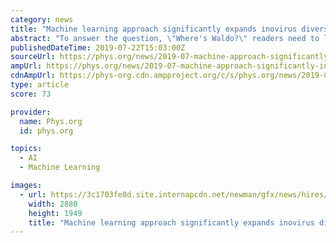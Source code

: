 ```yaml
---
category: news
title: "Machine learning approach significantly expands inovirus diversity"
abstract: "To answer the question, \"Where's Waldo?\" readers need to look for a number of distinguishing features. Several characters may be spotted with a striped scarf, striped hat, round-rimmed glasses, or ..."
publishedDateTime: 2019-07-22T15:03:00Z
sourceUrl: https://phys.org/news/2019-07-machine-approach-significantly-inovirus-diversity.html
ampUrl: https://phys.org/news/2019-07-machine-approach-significantly-inovirus-diversity.amp
cdnAmpUrl: https://phys-org.cdn.ampproject.org/c/s/phys.org/news/2019-07-machine-approach-significantly-inovirus-diversity.amp
type: article
score: 73

provider:
  name: Phys.org
  id: phys.org

topics:
  - AI
  - Machine Learning

images:
  - url: https://3c1703fe8d.site.internapcdn.net/newman/gfx/news/hires/2019/learningtolo.jpg
    width: 2880
    height: 1949
    title: "Machine learning approach significantly expands inovirus diversity"
---
```

